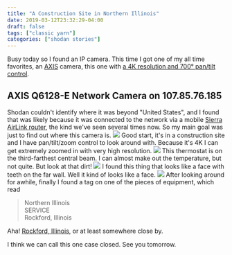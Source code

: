 ```yaml
---
title: "A Construction Site in Northern Illinois"
date: 2019-03-12T23:32:29-04:00
draft: false
tags: ["classic yarn"]
categories: ["shodan stories"]
---
```



Busy today so I found an IP camera. This time I got one of my all time favorites, an [AXIS](https://www.axis.com/en-us) camera, this one with [a 4K resolution and 700° pan/tilt control](https://www.axis.com/en-us/products/axis-q6128-e/).

## AXIS Q6128-E Network Camera on 107.85.76.185
Shodan couldn't identify where it was beyond "United States", and I found that was likely because it was connected to the network via a mobile [Sierra AirLink router](https://www.sierrawireless.com/products-and-solutions/routers-gateways/airlink/), the kind we've seen several times now. So my main goal was just to find out where this camera is.
![](/images/100Days/Day68/firstlook.png)
Good start, it's in a construction site and I have pan/tilt/zoom control to look around with. Because it's 4K I can get extremely zoomed in with very high resolution.
![](/images/100Days/Day68/thermostat.png)
This thermostat is on the third-farthest central beam. I can almost make out the temperature, but not quite. But look at that dirt!
![](/images/100Days/Day68/face.png)
I found this thing that looks like a face with teeth on the far wall. Well it kind of looks like a face.
![](/images/100Days/Day68/rockford.png)
After looking around for awhile, finally I found  a tag on one of the pieces of equipment, which read

>Northern Illinois  
>SERVICE  
>Rockford, Illinois  

Aha! [Rockford, Illinois](https://en.wikipedia.org/wiki/Rockford,_Illinois), or at least somewhere close by.

I think we can call this one case closed. See you tomorrow.
